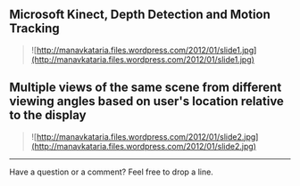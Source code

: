 ## Microsoft Kinect, Depth Detection and Motion Tracking ##
> ![http://manavkataria.files.wordpress.com/2012/01/slide1.jpg](http://manavkataria.files.wordpress.com/2012/01/slide1.jpg)

## Multiple views of the same scene from different viewing angles based on user's location relative to the display ##
> ![http://manavkataria.files.wordpress.com/2012/01/slide2.jpg](http://manavkataria.files.wordpress.com/2012/01/slide2.jpg)


---

Have a question or a comment? Feel free to drop a line.
